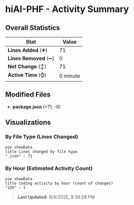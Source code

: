 # hiAI-PHF - Activity Summary 

## Overall Statistics

| Stat                   | Value                                                             |
| ---------------------- | ----------------------------------------------------------------- |
| **Lines Added** (➕)   | 71                                          |
| **Lines Removed** (➖) | 0                                        |
| **Net Change** (↕)    | 71                |
| **Active Time** (⌚)   | 0 minute |


## Modified Files
- **package.json** (+71, -0)

## Visualizations

### By File Type (Lines Changed)

```mermaid
pie showData
title Lines changed by file type
".json" : 71
```

### By Hour (Estimated Activity Count)

```mermaid
pie showData
title Coding activity by hour (count of changes)
"21h" : 1
```


> **Last Updated:** 9/4/2025, 9:38:28 PM